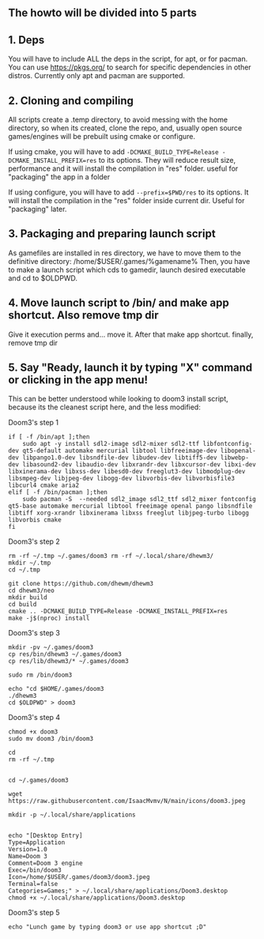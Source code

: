 ## The howto will be divided into 5 parts


## 1. Deps

You will have to include ALL the deps in the script, for apt, or for pacman. You can use https://pkgs.org/ to search for specific dependencies in other distros.
Currently only apt and pacman are supported.

## 2. Cloning and compiling

All scripts create a .temp directory, to avoid messing with the home directory, so when its created, clone the repo, and, usually open source games/engines will be prebuilt using cmake or configure.

If using cmake, you will have to add ```-DCMAKE_BUILD_TYPE=Release -DCMAKE_INSTALL_PREFIX=res``` to its options. They will reduce result size, performance and it will install the compilation in "res" folder. useful for "packaging" the app in a folder

If using configure, you will have to add ```--prefix=$PWD/res``` to its options. It will install the compilation in the "res" folder inside current dir. Useful for "packaging" later.

## 3. Packaging and preparing launch script

As gamefiles are installed in res directory, we have to move them to the definitive directory: /home/$USER/.games/%gamename%
Then, you have to make a launch script which cds to gamedir, launch desired executable and cd to $OLDPWD.

## 4. Move launch script to /bin/  and make app shortcut. Also remove tmp dir
Give it execution perms and... move it. After that make app shortcut. finally, remove tmp dir

## 5. Say "Ready, launch it by typing "X" command or clicking in the app menu!





This can be better understood while looking to doom3 install script, because its the cleanest script here, and the less modified:




Doom3's step 1
```
if [ -f /bin/apt ];then
	sudo apt -y install sdl2-image sdl2-mixer sdl2-ttf libfontconfig-dev qt5-default automake mercurial libtool libfreeimage-dev libopenal-dev libpango1.0-dev libsndfile-dev libudev-dev libtiff5-dev libwebp-dev libasound2-dev libaudio-dev libxrandr-dev libxcursor-dev libxi-dev libxinerama-dev libxss-dev libesd0-dev freeglut3-dev libmodplug-dev libsmpeg-dev libjpeg-dev libogg-dev libvorbis-dev libvorbisfile3 libcurl4 cmake aria2
elif [ -f /bin/pacman ];then
	sudo pacman -S  --needed sdl2_image sdl2_ttf sdl2_mixer fontconfig qt5-base automake mercurial libtool freeimage openal pango libsndfile libtiff xorg-xrandr libxinerama libxss freeglut libjpeg-turbo libogg libvorbis cmake 
fi
```

Doom3's step 2
```
rm -rf ~/.tmp ~/.games/doom3 rm -rf ~/.local/share/dhewm3/
mkdir ~/.tmp
cd ~/.tmp

git clone https://github.com/dhewm/dhewm3
cd dhewm3/neo
mkdir build
cd build
cmake .. -DCMAKE_BUILD_TYPE=Release -DCMAKE_INSTALL_PREFIX=res
make -j$(nproc) install
```
Doom3's step 3
```
mkdir -pv ~/.games/doom3
cp res/bin/dhewm3 ~/.games/doom3
cp res/lib/dhewm3/* ~/.games/doom3

sudo rm /bin/doom3

echo "cd $HOME/.games/doom3
./dhewm3
cd $OLDPWD" > doom3
```
Doom3's step 4
```
chmod +x doom3
sudo mv doom3 /bin/doom3

cd
rm -rf ~/.tmp


cd ~/.games/doom3

wget https://raw.githubusercontent.com/IsaacMvmv/N/main/icons/doom3.jpeg

mkdir -p ~/.local/share/applications


echo "[Desktop Entry]
Type=Application
Version=1.0
Name=Doom 3
Comment=Doom 3 engine
Exec=/bin/doom3
Icon=/home/$USER/.games/doom3/doom3.jpeg
Terminal=false
Categories=Games;" > ~/.local/share/applications/Doom3.desktop
chmod +x ~/.local/share/applications/Doom3.desktop
```
Doom3's step 5 
```
echo "Lunch game by typing doom3 or use app shortcut ;D"
```
